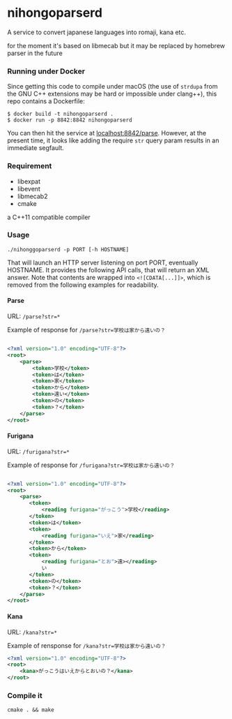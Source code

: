 nihongoparserd
===========

A service to convert japanese languages into romaji, kana etc.

for the moment it's based on libmecab but it may be replaced by homebrew parser in the future

### Running under Docker

Since getting this code to compile under macOS (the use of `strdupa` from the
GNU C++ extensions may be hard or impossible under clang++), this repo contains
a Dockerfile:

```
$ docker build -t nihongoparserd .
$ docker run -p 8842:8842 nihongoparserd
```

You can then hit the service at
[localhost:8842/parse](http://localhost:8842/parse). However, at the present
time, it looks like adding the require `str` query param results in an immediate
segfault.

### Requirement ###

  * libexpat
  * libevent
  * libmecab2
  * cmake

a C++11 compatible compiler

### Usage ###

    ./nihonggoparserd -p PORT [-h HOSTNAME]

That will launch an HTTP server listening on port PORT, eventually HOSTNAME.
It provides the following API calls, that will return an XML answer.
Note that contents are wrapped into `<![CDATA[...]]>`, which is removed from the following examples for readability.

#### Parse ####

URL: `/parse?str=*`

Example of response for `/parse?str=学校は家から遠いの？`

```xml

<?xml version="1.0" encoding="UTF-8"?>
<root>
    <parse>
        <token>学校</token>
        <token>は</token>
        <token>家</token>
        <token>から</token>
        <token>遠い</token>
        <token>の</token>
        <token>？</token>
    </parse>
</root>

```

#### Furigana ####

URL: `/furigana?str=*`

Example of response for `/furigana?str=学校は家から遠いの？`

```xml

<?xml version="1.0" encoding="UTF-8"?>
<root>
    <parse>
       <token>
           <reading furigana="がっこう">学校</reading>
       </token>
       <token>は</token>
       <token>
           <reading furigana="いえ">家</reading>
       </token>
       <token>から</token>
       <token>
           <reading furigana="とお">遠></reading>
           い
       </token>
       <token>の</token>
       <token>？</token>
    </parse>
</root>
```

#### Kana ####

URL: `/kana?str=*`

Example of rensponse for `/kana?str=学校は家から遠いの？`

```xml
<?xml version="1.0" encoding="UTF-8"?>
<root>
    <kana>がっこうはいえからとおいの？</kana>
</root>
```

### Compile it

    cmake . && make
